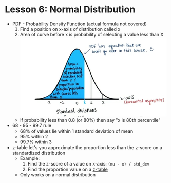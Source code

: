 # Lesson 6: Normal Distribution

* PDF - Probability Density Function (actual formula not covered)
    1. Find a position on x-axis of distribution called x
    2. Area of curve before x is probability of selecting a value less than X
    <img src="./images/prob_density.png"></img>
    * If probability less than 0.8 (or 80%) then say "x is 80th percentile"
* 68 - 95 - 99.7 rule
    * 68% of values lie within 1 standard deviation of mean
    * 95% within 2
    * 99.7% within 3
* z-table let's you approximate the proportion less than the z-score on a standardized distribution
    * Example:
        1. Find the z-score of a value on x-axis: ```(mu - x) / std_dev``` 
        2. Find the proportion value on a [z-table](http://lilt.ilstu.edu/dasacke/eco148/ztable.htm)
    * Only works on a normal distribution
